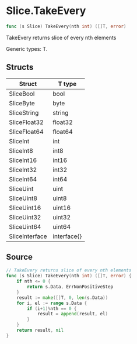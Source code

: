 # Slice.TakeEvery

```go
func (s Slice) TakeEvery(nth int) ([]T, error)
```

TakeEvery returns slice of every nth elements

Generic types: T.

## Structs

| Struct | T type |
| ------ | ------ |
| SliceBool | bool |
| SliceByte | byte |
| SliceString | string |
| SliceFloat32 | float32 |
| SliceFloat64 | float64 |
| SliceInt | int |
| SliceInt8 | int8 |
| SliceInt16 | int16 |
| SliceInt32 | int32 |
| SliceInt64 | int64 |
| SliceUint | uint |
| SliceUint8 | uint8 |
| SliceUint16 | uint16 |
| SliceUint32 | uint32 |
| SliceUint64 | uint64 |
| SliceInterface | interface{} |

## Source

```go
// TakeEvery returns slice of every nth elements
func (s Slice) TakeEvery(nth int) ([]T, error) {
	if nth <= 0 {
		return s.Data, ErrNonPositiveStep
	}
	result := make([]T, 0, len(s.Data))
	for i, el := range s.Data {
		if (i+1)%nth == 0 {
			result = append(result, el)
		}
	}
	return result, nil
}
```

